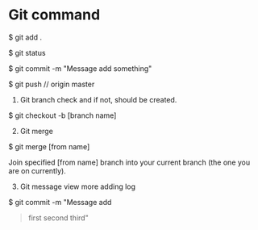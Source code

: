 # Git command

$ git add .

$ git status

$ git commit -m "Message add something"

$ git push // origin master

1. Git branch check and if not, should be created.

$ git checkout -b [branch name]

2. Git merge

$ git merge [from name]

Join specified [from name] branch into your current branch (the one
you are on currently).

3. Git message view more adding log

$ git commit -m "Message add 
> first
> second
> third"
